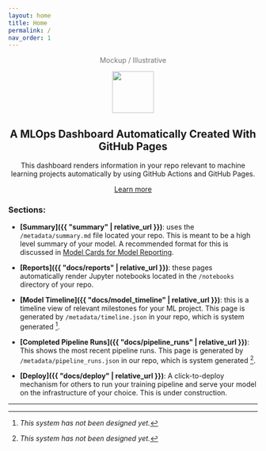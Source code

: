 ```yaml
---
layout: home
title: Home
permalink: /
nav_order: 1
---
```


<center><p class="label label-red" style="opacity: 0.6;">Mockup / Illustrative</p></center>

<center>
    <img src="https://ghicons.github.com/assets/images/light/Pull%20Request.png" alt="" 
width="84" height="84" />
    <h2>A MLOps Dashboard Automatically Created With GitHub Pages</h2>
    <p>This dashboard renders information in your repo relevant to machine learning projects automatically by using GitHub Actions and GitHub Pages.</p>
    <a href="">Learn more</a>
</center>

### Sections:

- **[Summary]({{ "summary" | relative_url }})**: uses the `/metadata/summary.md` file located your repo.  This is meant to be a high level summary of your model.  A recommended format for this is discussed in [Model Cards for Model Reporting](https://arxiv.org/pdf/1810.03993.pdf).

- **[Reports]({{ "docs/reports" | relative_url }})**: these pages automatically render Jupyter notebooks located in the `/notebooks` directory of your repo.

- **[Model Timeline]({{ "docs/model_timeline" | relative_url }})**:  this is a timeline view of relevant milestones for your ML project.  This page is generated by `/metadata/timeline.json` in your repo, which is system generated [^1].

- **[Completed Pipeline Runs]({{ "docs/pipeline_runs" | relative_url }})**:  This shows the most recent pipeline runs.  This page is generated by `/metadata/pipeline_runs.json` in our repo, which is system generated [^1].

- **[Deploy]({{ "docs/deploy" | relative_url }})**: A click-to-deploy mechanism for others to run your training pipeline and serve your model on the infrastructure of your choice.  This is under construction.

---

[^1]: *This system has not been designed yet.*
